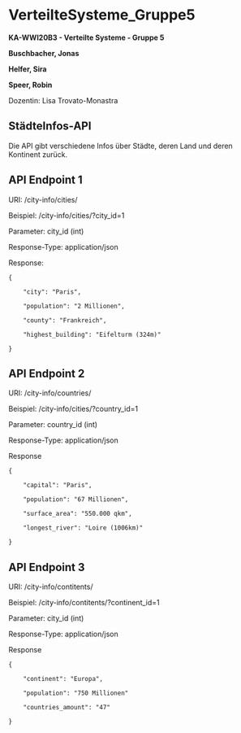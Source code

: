 # VerteilteSysteme_Gruppe5

**KA-WWI20B3 - Verteilte Systeme - Gruppe 5**

**Buschbacher, Jonas**

**Helfer, Sira**

**Speer, Robin**


Dozentin: Lisa Trovato-Monastra 


## StädteInfos-API

Die API gibt verschiedene Infos über Städte, deren Land und deren Kontinent zurück.



## API Endpoint 1

URI: /city-info/cities/

Beispiel: /city-info/cities/?city_id=1

Parameter: city_id (int)

Response-Type: application/json

Response:

```
{

	"city": "Paris",
	
	"population": "2 Millionen",
	
	"county": "Frankreich",
	
	"highest_building": "Eifelturm (324m)"
	
}
```



## API Endpoint 2

URI: /city-info/countries/

Beispiel: /city-info/cities/?country_id=1

Parameter: country_id (int)

Response-Type: application/json

Response

```
{

	"capital": "Paris",
	
	"population": "67 Millionen",
	
	"surface_area": "550.000 qkm",
	
	"longest_river": "Loire (1006km)"
	
}
```


## API Endpoint 3

URI: /city-info/contitents/

Beispiel: /city-info/contitents/?continent_id=1

Parameter: city_id (int)

Response-Type: application/json

Response

```
{

	"continent": "Europa",
	
	"population": "750 Millionen"
	
	"countries_amount": "47"
	
}
```
